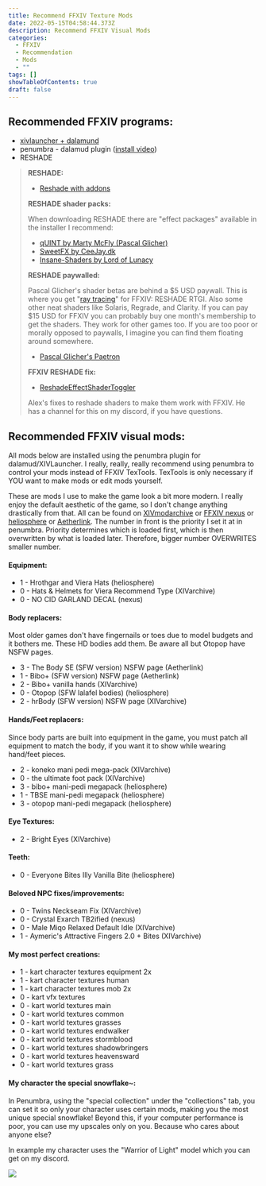 ```yaml
---
title: Recommend FFXIV Texture Mods
date: 2022-05-15T04:58:44.373Z
description: Recommend FFXIV Visual Mods
categories:
  - FFXIV
  - Recommendation
  - Mods
  - ""
tags: []
showTableOfContents: true
draft: false
---
```

## Recommended FFXIV programs:

* [xivlauncher + dalamund](https://github.com/goatcorp/FFXIVQuickLauncher)
* penumbra - dalamud plugin ([install video](https://www.youtube.com/watch?v=J6T-Ro-WOnM))
* RESHADE

> **RESHADE:**
>
> * [Reshade with addons](https://reshade.me)
>
> **RESHADE shader packs:**
>
> When downloading RESHADE there are "effect packages" available in the installer I recommend:
>
> * [qUINT by Marty McFly (Pascal Glicher)](https://github.com/martymcmodding/qUINT)
> * [SweetFX by CeeJay.dk](https://github.com/CeeJayDK/SweetFX)
> * [Insane-Shaders by Lord of Lunacy](https://github.com/LordOfLunacy/Insane-Shaders)
>
> **RESHADE paywalled:**
>
> Pascal Glicher's shader betas are behind a $5 USD paywall. This is where you get "[ray tracing](https://www.youtube.com/watch?v=ZOPgXRZSvzQ)" for FFXIV: RESHADE RTGI. Also some other neat shaders like Solaris, Regrade, and Clarity. If you can pay $15 USD for FFXIV you can probably buy one month's membership to get the shaders. They work for other games too. If you are too poor or morally opposed to paywalls, I imagine you can find them floating around somewhere.
>
> * [Pascal Glicher's Paetron](https://www.patreon.com/mcflypg)
>
> **FFXIV RESHADE fix:**
>
> * [ReshadeEffectShaderToggler](https://github.com/4lex4nder/ReshadeEffectShaderToggler/releases)
>
> Alex's fixes to reshade shaders to make them work with FFXIV. He has a channel for this on my discord, if you have questions.

## Recommended FFXIV visual mods:

All mods below are installed using the penumbra plugin for dalamud/XIVLauncher. I really, really, really recommend using penumbra to control your mods instead of FFXIV TexTools. TexTools is only necessary if YOU want to make mods or edit mods yourself.

These are mods I use to make the game look a bit more modern. I really enjoy the default aesthetic of the game, so I don't change anything drastically from that. All can be found on [XIVmodarchive](https://www.xivmodarchive.com) or [FFXIV nexus](https://www.nexusmods.com/finalfantasy14) or [heliosphere](https://heliosphere.app) or [Aetherlink](https://beta.aetherlink.app).
The number in front is the priority I set it at in penumbra. Priority determines which is loaded first, which is then overwritten by what is loaded later. Therefore, bigger number OVERWRITES smaller number.

#### **Equipment:**

* 1 - Hrothgar and Viera Hats (heliosphere)
* 0 - Hats & Helmets for Viera Recommend Type (XIVarchive)
* 0 - NO CID GARLAND DECAL (nexus)

#### **Body replacers:**

Most older games don't have fingernails or toes due to model budgets and it bothers me. These HD bodies add them. Be aware all but Otopop have NSFW pages.

* 3 - The Body SE (SFW version) NSFW page (Aetherlink)
* 1 - Bibo+ (SFW version) NSFW page (Aetherlink)
* 2 - Bibo+ vanilla hands (XIVarchive)
* 0 - Otopop (SFW lalafel bodies)  (heliosphere)
* 2 - hrBody (SFW version) NSFW page (XIVarchive)

#### **Hands/Feet replacers:**

Since body parts are built into equipment in the game, you must patch all equipment to match the body, if you want it to show while wearing hand/feet pieces.

* 2 - koneko mani pedi mega-pack (XIVarchive)
* 0 - the ultimate foot pack (XIVarchive)
* 3 - bibo+ mani-pedi megapack (heliosphere)
* 1  - TBSE mani-pedi megapack (heliosphere)
* 3 - otopop mani-pedi megapack (heliosphere)

#### **Eye Textures:**

* 2 - Bright Eyes (XIVarchive)

#### **Teeth:**

* 0 - Everyone Bites Illy Vanilla Bite (heliosphere)

#### **Beloved NPC fixes/improvements:**

* 0 - Twins Neckseam Fix (XIVarchive)
* 0 - Crystal Exarch TB2ified (nexus)
* 0 - Male Miqo Relaxed Default Idle (XIVarchive)
* 1 - Aymeric's Attractive Fingers 2.0 + Bites (XIVarchive)

#### **My most perfect creations:**

* 1 - kart character textures equipment 2x
* 1 - kart character textures human
* 1 - kart character textures mob 2x
* 0 - kart vfx textures
* 0 - kart world textures main
* 0 - kart world textures common
* 0 - kart world textures grasses
* 0 - kart world textures endwalker
* 0 - kart world textures stormblood
* 0 - kart world textures shadowbringers
* 0 - kart world textures heavensward
* 0 - kart world textures grass

#### My character the special snowflake~:

In Penumbra, using the "special collection" under the "collections" tab, you can set it so only your character uses certain mods, making you the most unique special snowflake! Beyond this, if your computer performance is poor, you can use my upscales only on you. Because who cares about anyone else?

In example my character uses the "Warrior of Light" model which you can get on my discord.

![](https://i.imgur.com/35Nd67B.png)